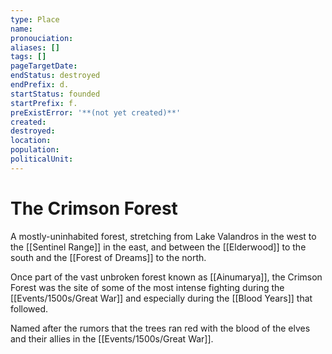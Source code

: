 ```yaml
---
type: Place
name:
pronouciation:
aliases: []
tags: []
pageTargetDate:
endStatus: destroyed
endPrefix: d.
startStatus: founded
startPrefix: f.
preExistError: '**(not yet created)**'
created:
destroyed:
location:
population:
politicalUnit:
---
```


# The Crimson Forest

A mostly-uninhabited forest, stretching from Lake Valandros in the west to the [[Sentinel Range]] in the east, and between the [[Elderwood]] to the south and the [[Forest of Dreams]] to the north. 

Once part of the vast unbroken forest known as [[Ainumarya]], the Crimson Forest was the site of some of the most intense fighting during the [[Events/1500s/Great War]] and especially during the [[Blood Years]] that followed. 

Named after the rumors that the trees ran red with the blood of the elves and their allies in the [[Events/1500s/Great War]]. 
